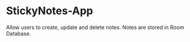 # StickyNotes-App
Allow users to create, update and delete notes. Notes are stored in Room Database.
